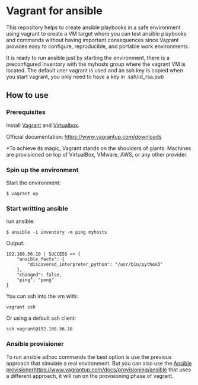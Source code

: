 # Vagrant for ansible

This repository helps to create ansible playbooks in a safe environment using vagrant to create a VM target where you can test ansible playbooks and commands without having important consequences since Vagrant provides easy to configure, reproducible, and portable work environments.


It is ready to run ansible just by starting the environment, there is a preconfigured inventory with the myhosts group where the vagrant VM is located. The default user vagrant is used and an ssh key is copied when you start vagrant, you only need to have a key in .ssh/id_rsa.pub



## How to use


### Prerequisites

Install [Vagrant](https://www.vagrantup.com/docs/installation) and [Virtualbox](https://www.vagrantup.com/docs/providers/virtualbox).

Official documentation: https://www.vagrantup.com/downloads

*To achieve its magic, Vagrant stands on the shoulders of giants. Machines are provisioned on top of VirtualBox, VMware, AWS, or any other provider. 

### Spin up the environment

Start the environment:

```
$ vagrant up
```
### Start writting ansible

run ansible:
```
$ ansible -i inventory -m ping myhosts
```

Output:
```
192.168.56.10 | SUCCESS => {
    "ansible_facts": {
        "discovered_interpreter_python": "/usr/bin/python3"
    },
    "changed": false,
    "ping": "pong"
}
```

You can ssh into the vm with:

```
vagrant ssh
```

Or using a default ssh client:

```
ssh vagrant@192.168.56.10
```

### Ansible provisioner

To run ansible adhoc commands the best option is use the previous approach that simulate a real environment.  But you can also use the [Ansible provisioner](https://www.vagrantup.com/docs/installation)https://www.vagrantup.com/docs/provisioning/ansible that uses a different approach, it will run on the provisioning phase of vagrant. 